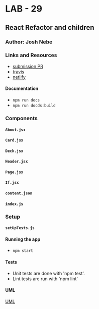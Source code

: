 # LAB - 29

## React Refactor and children

### Author: Josh Nebe




### Links and Resources
* [submission PR](https://github.com/yosh-401-advanced-javascript/401-lab-29/pull/1)
* [travis](https://travis-ci.com/yosh-401-advanced-javascript/401-lab-29/builds/128102023)
* [netlify](https://app.netlify.com/sites/zen-jennings-5e47bd/overview)

#### Documentation
* `npm run docs`
* `npm run docds:build`

### Components
#### `About.jsx`
#### `Card.jsx`
#### `Deck.jsx`
#### `Header.jsx`
#### `Page.jsx`
#### `If.jsx`
#### `content.json`
#### `index.js`



### Setup
#### `setUpTests.js`



#### Running the app
* `npm start`

  
#### Tests
* Unit tests are done with 'npm test'.
* Lint tests are run with 'npm lint'

#### UML
[UML](assets/uml.png)
